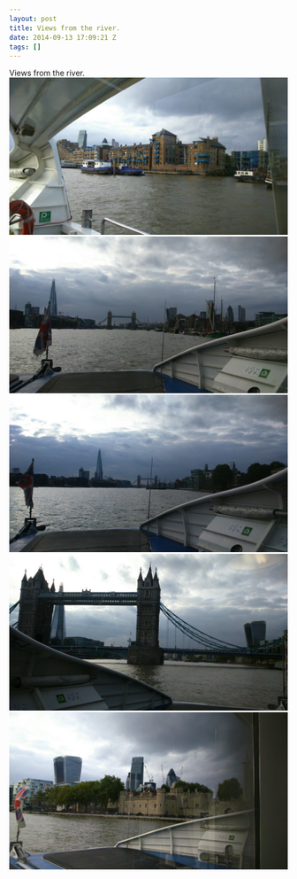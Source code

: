 ```yaml
---
layout: post
title: Views from the river.
date: 2014-09-13 17:09:21 Z
tags: []
---
```

Views from the river.
![](/media/2014/09/97395378907_0.jpg)
![](/media/2014/09/97395378907_1.jpg)
![](/media/2014/09/97395378907_2.jpg)
![](/media/2014/09/97395378907_3.jpg)
![](/media/2014/09/97395378907_4.jpg)
